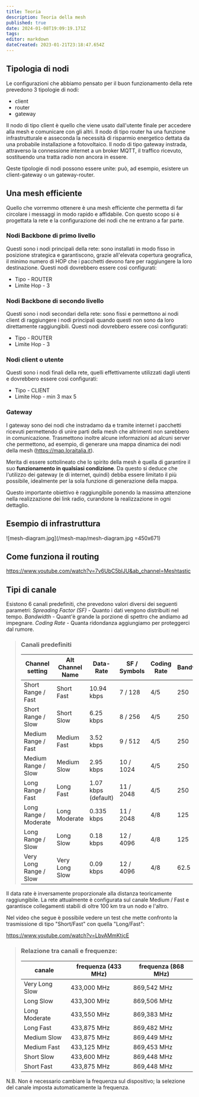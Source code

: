 ```yaml
---
title: Teoria
description: Teoria della mesh
published: true
date: 2024-01-08T19:09:19.171Z
tags: 
editor: markdown
dateCreated: 2023-01-21T23:18:47.654Z
---
```


<!-- TITLE: Teoria Della Mesh -->
<!-- SUBTITLE: A quick summary of Teoria Della Mesh -->

## Tipologia di nodi
Le configurazioni che abbiamo pensato per il buon funzionamento della rete prevedono 3 tipologie di nodi:
* client
* router
* gateway

Il nodo di tipo client è quello che viene usato dall'utente finale per accedere alla mesh e comunicare con gli altri.
Il nodo di tipo router ha una funzione infrastrutturale e asseconda la necessità di risparmio energetico dettata da una probabile installazione a fotovoltaico.
Il nodo di tipo gateway instrada, attraverso la connessione internet a un broker MQTT, il traffico ricevuto, sostituendo una tratta radio non ancora in essere.

Qeste tipologie di nodi possono essere unite: può, ad esempio, esistere un client-gateway o un gateway-router.

## Una mesh efficiente

Quello che vorremmo ottenere è una mesh efficiente che permetta di far circolare i messaggi in modo rapido e affidabile. 
Con questo scopo si è progettata la rete e la configurazione dei nodi che ne entrano a far parte.

### Nodi Backbone di primo livello

Questi sono i nodi principali della rete: sono installati in modo fisso in posizione strategica e garantiscono, grazie all'elevata copertura geografica, il minimo numero di HOP che i pacchetti devono fare per raggiungere la loro destinazione. Questi nodi dovrebbero essere così configurati:
* Tipo - ROUTER
* Limite Hop - 3

### Nodi Backbone di secondo livello

Questi sono i nodi secondari della rete: sono fissi e permettono ai nodi client di raggiungere i nodi principali quando questi non sono da loro direttamente raggiungibili.
Questi nodi dovrebbero essere così configurati:
* Tipo - ROUTER
* Limite Hop - 3

### Nodi client o utente

Questi sono i nodi finali della rete, quelli effettivamente utilizzati dagli utenti e dovrebbero essere così configurati:

* Tipo - CLIENT
* Limite Hop - min 3 max 5

### Gateway

I gateway sono dei nodi che instradamo da e tramite internet i pacchetti ricevuti permettendo di unire parti della mesh che altrimenti non sarebbero in comunicazione.
Trasmettono inoltre alcune informazioni ad alcuni server che permettono, ad esempio, di generare una mappa dinamica dei nodi della mesh (https://map.loraitalia.it).

Merita di essere sottolineato che lo spirito della mesh è quella di garantire il suo **funzionamento in qualsiasi condizione**. Da questo si deduce che l'utilizzo dei gateway (e di internet, quindi) debba essere limitato il più possibile, idealmente per la sola funzione di generazione della mappa. 

Questo importante obiettivo è raggiungibile ponendo la massima attenzione nella realizzazione dei link radio, curandone la realizzazione in ogni dettaglio.

## Esempio di infrastruttura
![mesh-diagram.jpg](/mesh-map/mesh-diagram.jpg =450x671)

## Come funziona il routing
https://www.youtube.com/watch?v=7v6UbC5blJU&ab_channel=Meshtastic

## Tipi di canale

Esistono 6 canali predefiniti, che prevedono valori diversi dei seguenti parametri:
*Spreading Factor (SF)* - Quanto i dati vengono distribuiti nel tempo.
*Bandwidth* - Quant'è grande la porzione di spettro che andiamo ad impegnare.
*Coding Rate* - Quanta ridondanza aggiungiamo per proteggerci dal rumore.

> ### Canali predefiniti
> |Channel setting | Alt Channel Name | Data-Rate | SF / Symbols | Coding Rate | Bandwidth | Link Budget |
> |---|---|---|---|---|---|---|
> |Short Range / Fast | Short Fast |	10.94 kbps |	7 / 128 |	4/5 |	250 |	137dB |
> |Short Range / Slow |	Short Slow |	6.25 kbps |	8 / 256 |	4/5 |	250 |	140dB |
> |Medium Range / Fast |	Medium Fast |	3.52 kbps |	9 / 512 |	4/5 |	250 |	143dB |
> |Medium Range / Slow |	Medium Slow |	2.95 kbps |	10 / 1024 |	4/5 |	250 |	146dB |
> |Long Range / Fast |	Long Fast |	1.07 kbps (default) |	11 / 2048 |	4/5 |	250 |	148.5dB |
> |Long Range / Moderate |	Long Moderate |	0.335 kbps |	11 / 2048 |	4/8 |	125 |	151dB |
> |Long Range / Slow |	Long Slow |	0.18 kbps |	12 / 4096 |	4/8 |	125 |	154dB |
> |Very Long Range / Slow |	Very Long Slow |	0.09 kbps |	12 / 4096 |	4/8 |	62.5 |	157dB |

Il data rate è inversamente proporzionale alla distanza teoricamente raggiungibile.
La rete attualmente è configurata sul canale Medium / Fast e garantisce collegamenti stabili di oltre 100 km tra un nodo e l'altro.

Nel video che segue è possibile vedere un test che mette confronto la trasmissione di tipo "Short/Fast" con quella "Long/Fast":

https://www.youtube.com/watch?v=LbvAMmKtjcE




> ### Relazione tra canali e frequenze:
> |canale | frequenza (433 MHz)| frequenza (868 MHz)|
> |---|---|---|
> |Very Long Slow | 433,000 MHz|869,542 MHz|
> |Long Slow | 433,300 MHz|869,506 MHz|
> |Long Moderate | 433,550 MHz|869,383 MHz|
> |Long Fast | 433,875 MHz|869,482 MHz|
> |Medium Slow | 433,875 MHz|869,449 MHz|
> |Medium Fast | 433,125 MHz|869,453 MHz|
> |Short Slow | 433,600 MHz|869,448 MHz|
> Short Fast | 433,875 MHz|869,448 MHz|
N.B. Non è necessario cambiare la frequenza sul dispositivo; la selezione del canale imposta automaticamente la frequenza.


